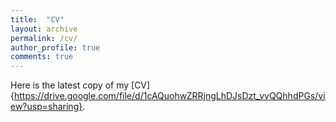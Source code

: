 ```yaml
---
title:  "CV"
layout: archive
permalink: /cv/
author_profile: true
comments: true
---
```


Here is the latest copy of my [CV]{https://drive.google.com/file/d/1cAQuohwZRRjngLhDJsDzt_vvQQhhdPGs/view?usp=sharing}. 
